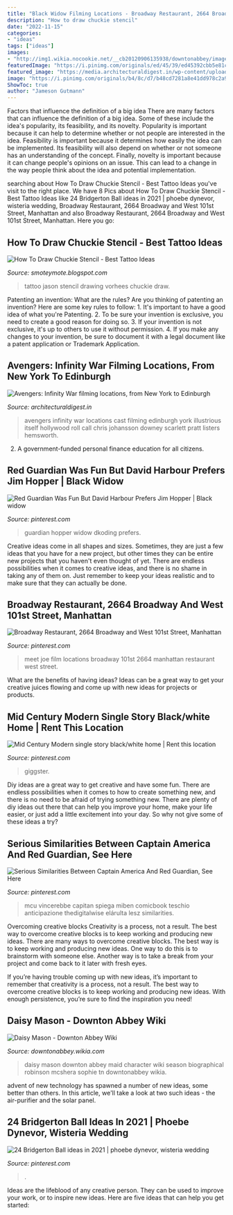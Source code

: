 ```yaml
---
title: "Black Widow Filming Locations - Broadway Restaurant, 2664 Broadway And West 101st Street, Manhattan"
description: "How to draw chuckie stencil"
date: "2022-11-15"
categories:
- "ideas"
tags: ["ideas"]
images:
- "http://img1.wikia.nocookie.net/__cb20120906135938/downtonabbey/images/e/e2/Tn-500_sophiemcshera.jpg"
featuredImage: "https://i.pinimg.com/originals/ed/45/39/ed45392cbb5e81c91089d8e33566f4f4.jpg"
featured_image: "https://media.architecturaldigest.in/wp-content/uploads/2017/11/Marvel-Avengers-Infinity-War-866x487.jpg"
image: "https://i.pinimg.com/originals/b4/8c/d7/b48cd7281a8e41dd978c2a990ef3f947.jpg"
ShowToc: true
author: "Jameson Gutmann"
---
```



Factors that influence the definition of a big idea
There are many factors that can influence the definition of a big idea. Some of these include the idea's popularity, its feasibility, and its novelty. Popularity is important because it can help to determine whether or not people are interested in the idea. Feasibility is important because it determines how easily the idea can be implemented. Its feasibility will also depend on whether or not someone has an understanding of the concept. Finally, novelty is important because it can change people's opinions on an issue. This can lead to a change in the way people think about the idea and potential implementation.

	

		
searching about How To Draw Chuckie Stencil - Best Tattoo Ideas you've visit to the right place. We have 8 Pics about How To Draw Chuckie Stencil - Best Tattoo Ideas like 24 Bridgerton Ball ideas in 2021 | phoebe dynevor, wisteria wedding, Broadway Restaurant, 2664 Broadway and West 101st Street, Manhattan and also Broadway Restaurant, 2664 Broadway and West 101st Street, Manhattan. Here you go:
		
    
## How To Draw Chuckie Stencil - Best Tattoo Ideas

<img loading=lazy src="http://www.tattoostime.com/images/327/jason-vorhees-drawing-tattoo-design.jpg" onerror="this.onerror=null;this.src='https://tse1.mm.bing.net/th?id=OIP.GpMn_jwXUgJISJT0HOv4vQHaID&amp;pid=15.1';" alt="How To Draw Chuckie Stencil - Best Tattoo Ideas">

_Source: smoteymote.blogspot.com_

>tattoo jason stencil drawing vorhees chuckie draw. 

	

Patenting an invention: What are the rules?
Are you thinking of patenting an invention? Here are some key rules to follow: 1. It's important to have a good idea of what you're Patenting. 
2. To be sure your invention is exclusive, you need to create a good reason for doing so. 
3. If your invention is not exclusive, it's up to others to use it without permission. 4. If you make any changes to your invention, be sure to document it with a legal document like a patent application or Trademark Application. 
    
## Avengers: Infinity War Filming Locations, From New York To Edinburgh

<img loading=lazy src="https://media.architecturaldigest.in/wp-content/uploads/2017/11/Marvel-Avengers-Infinity-War-866x487.jpg" onerror="this.onerror=null;this.src='https://tse2.mm.bing.net/th?id=OIP.IGdHupBLE0m_0YhO0eiBlgHaEK&amp;pid=15.1';" alt="Avengers: Infinity War filming locations, from New York to Edinburgh">

_Source: architecturaldigest.in_

>avengers infinity war locations cast filming edinburgh york illustrious itself hollywood roll call chris johansson downey scarlett pratt listers hemsworth. 

	

2. A government-funded personal finance education for all citizens.

    
## Red Guardian Was Fun But David Harbour Prefers Jim Hopper | Black Widow

<img loading=lazy src="https://i.pinimg.com/originals/ed/45/39/ed45392cbb5e81c91089d8e33566f4f4.jpg" onerror="this.onerror=null;this.src='https://tse2.mm.bing.net/th?id=OIP.bbgE5QZYCqKo0GXY5kCccgHaJo&amp;pid=15.1';" alt="Red Guardian Was Fun But David Harbour Prefers Jim Hopper | Black widow">

_Source: pinterest.com_

>guardian hopper widow dkoding prefers. 

	

Creative ideas come in all shapes and sizes. Sometimes, they are just a few ideas that you have for a new project, but other times they can be entire new projects that you haven't even thought of yet. There are endless possibilities when it comes to creative ideas, and there is no shame in taking any of them on. Just remember to keep your ideas realistic and to make sure that they can actually be done.

    
## Broadway Restaurant, 2664 Broadway And West 101st Street, Manhattan

<img loading=lazy src="https://i.pinimg.com/originals/b4/8c/d7/b48cd7281a8e41dd978c2a990ef3f947.jpg" onerror="this.onerror=null;this.src='https://tse2.mm.bing.net/th?id=OIP.GzAOXGkUA2pCWPN_ryjZlAHaED&amp;pid=15.1';" alt="Broadway Restaurant, 2664 Broadway and West 101st Street, Manhattan">

_Source: pinterest.com_

>meet joe film locations broadway 101st 2664 manhattan restaurant west street. 

	

What are the benefits of having ideas?
Ideas can be a great way to get your creative juices flowing and come up with new ideas for projects or products.

    
## Mid Century Modern Single Story Black/white Home | Rent This Location

<img loading=lazy src="https://i.pinimg.com/originals/dc/48/54/dc48549882d8147f018d579f97ab0ffb.jpg" onerror="this.onerror=null;this.src='https://tse1.mm.bing.net/th?id=OIP.ZjUd3cJQKqE7J_qD4bp_KgHaLG&amp;pid=15.1';" alt="Mid Century Modern single story black/white home | Rent this location">

_Source: pinterest.com_

>giggster. 

	

Diy ideas are a great way to get creative and have some fun. There are endless possibilities when it comes to how to create something new, and there is no need to be afraid of trying something new. There are plenty of diy ideas out there that can help you improve your home, make your life easier, or just add a little excitement into your day. So why not give some of these ideas a try?

    
## Serious Similarities Between Captain America And Red Guardian, See Here

<img loading=lazy src="https://i.pinimg.com/originals/ed/f9/cf/edf9cf81637b22b45aea99a02161a055.jpg" onerror="this.onerror=null;this.src='https://tse4.mm.bing.net/th?id=OIP.k6H52pE9ssdBHOeD4rjs9gHaEJ&amp;pid=15.1';" alt="Serious Similarities Between Captain America And Red Guardian, See Here">

_Source: pinterest.com_

>mcu vincerebbe capitan spiega miben comicbook teschio anticipazione thedigitalwise elárulta lesz similarities. 

	

Overcoming creative blocks
Creativity is a process, not a result. The best way to overcome creative blocks is to keep working and producing new ideas.
There are many ways to overcome creative blocks. The best way is to keep working and producing new ideas. One way to do this is to brainstorm with someone else. Another way is to take a break from your project and come back to it later with fresh eyes.

If you’re having trouble coming up with new ideas, it’s important to remember that creativity is a process, not a result. The best way to overcome creative blocks is to keep working and producing new ideas. With enough persistence, you’re sure to find the inspiration you need!

    
## Daisy Mason - Downton Abbey Wiki

<img loading=lazy src="http://img1.wikia.nocookie.net/__cb20120906135938/downtonabbey/images/e/e2/Tn-500_sophiemcshera.jpg" onerror="this.onerror=null;this.src='https://tse2.mm.bing.net/th?id=OIP.bvy7t0tI7ey-SRAZunj9DAHaJ4&amp;pid=15.1';" alt="Daisy Mason - Downton Abbey Wiki">

_Source: downtonabbey.wikia.com_

>daisy mason downton abbey maid character wiki season biographical robinson mcshera sophie tn downtonabbey wikia. 

	

advent of new technology has spawned a number of new ideas, some better than others. In this article, we'll take a look at two such ideas - the air-purifier and the solar panel.

    
## 24 Bridgerton Ball Ideas In 2021 | Phoebe Dynevor, Wisteria Wedding

<img loading=lazy src="https://i.pinimg.com/474x/7e/cc/e0/7ecce059e50c409b7eb58d3950e3d3b1.jpg" onerror="this.onerror=null;this.src='https://tse4.mm.bing.net/th?id=OIP._ImmoXTsODs2EaMMoriqvQAAAA&amp;pid=15.1';" alt="24 Bridgerton Ball ideas in 2021 | phoebe dynevor, wisteria wedding">

_Source: pinterest.com_

>. 

	

Ideas are the lifeblood of any creative person. They can be used to improve your work, or to inspire new ideas. Here are five ideas that can help you get started: 

